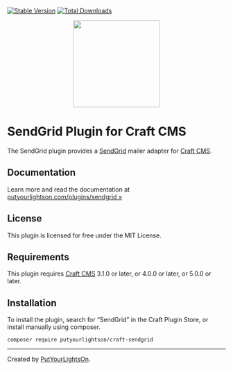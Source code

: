 [![Stable Version](https://img.shields.io/packagist/v/putyourlightson/craft-sendgrid?label=stable)]((https://packagist.org/packages/putyourlightson/craft-sendgrid))
[![Total Downloads](https://img.shields.io/packagist/dt/putyourlightson/craft-sendgrid)](https://packagist.org/packages/putyourlightson/craft-sendgrid)

<p align="center"><img width="200" src="src/icon.svg"></p>

# SendGrid Plugin for Craft CMS

The SendGrid plugin provides a [SendGrid](https://sendgrid.com/) mailer adapter for [Craft CMS](https://craftcms.com/).

## Documentation

Learn more and read the documentation at [putyourlightson.com/plugins/sendgrid »](https://putyourlightson.com/plugins/sendgrid)

## License

This plugin is licensed for free under the MIT License.

## Requirements

This plugin requires [Craft CMS](https://craftcms.com/) 3.1.0 or later, or 4.0.0 or later, or 5.0.0 or later.

## Installation

To install the plugin, search for “SendGrid” in the Craft Plugin Store, or install manually using composer.

```shell
composer require putyourlightson/craft-sendgrid
```

---

Created by [PutYourLightsOn](https://putyourlightson.com/).
